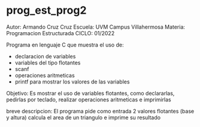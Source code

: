 # prog_est_prog2
Autor: Armando Cruz Cruz
Escuela: UVM Campus Villahermosa
Materia: Programacion Estructurada
CICLO: 01/2022

Programa en lenguaje C que muestra el uso de:
- declaracion de variables
- variables del tipo flotantes
- scanf
- operaciones aritmeticas
- printf para mostrar los valores de las variables

Objetivo:
Es mostrar el uso de variables flotantes, como declararlas, pedirlas por teclado, realizar operaciones aritmeticas e imprimirlas


breve descripcion:
El programa pide como entrada 2 valores flotantes (base y altura)
calcula el area de un triangulo  e imprime su resultado